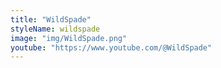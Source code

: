 ```yaml
---
title: "WildSpade"
styleName: wildspade
image: "img/WildSpade.png"
youtube: "https://www.youtube.com/@WildSpade"
---
```

